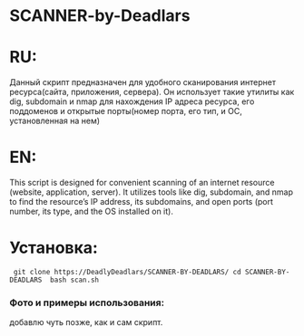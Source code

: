 # SCANNER-by-Deadlars 
# RU:
Данный скрипт предназначен для удобного сканирования интернет ресурса(сайта, приложения, сервера). Он использует такие утилиты как dig, subdomain и nmap для нахождения IP адреса ресурса, его поддоменов и открытые порты(номер порта, его тип, и ОС, установленная на нем) 
# EN: 
This script is designed for convenient scanning of an internet resource (website, application, server). It utilizes tools like dig, subdomain, and nmap to find the resource’s IP address, its subdomains, and open ports (port number, its type, and the OS installed on it).
# Установка: 
   ` git clone https://DeadlyDeadlars/SCANNER-BY-DEADLARS/
   cd SCANNER-BY-DEADLARS 
   bash scan.sh`
### Фото и примеры использования: 
добавлю чуть позже, как и сам скрипт.
